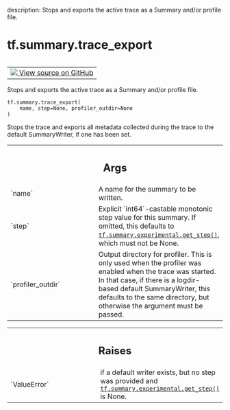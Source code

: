 description: Stops and exports the active trace as a Summary and/or profile file.

<div itemscope itemtype="http://developers.google.com/ReferenceObject">
<meta itemprop="name" content="tf.summary.trace_export" />
<meta itemprop="path" content="Stable" />
</div>

# tf.summary.trace_export

<!-- Insert buttons and diff -->

<table class="tfo-notebook-buttons tfo-api nocontent" align="left">
<td>
  <a target="_blank" href="https://github.com/tensorflow/tensorflow/blob/r2.3/tensorflow/python/ops/summary_ops_v2.py#L1208-L1261">
    <img src="https://www.tensorflow.org/images/GitHub-Mark-32px.png" />
    View source on GitHub
  </a>
</td>
</table>



Stops and exports the active trace as a Summary and/or profile file.

<pre class="devsite-click-to-copy prettyprint lang-py tfo-signature-link">
<code>tf.summary.trace_export(
    name, step=None, profiler_outdir=None
)
</code></pre>



<!-- Placeholder for "Used in" -->

Stops the trace and exports all metadata collected during the trace to the
default SummaryWriter, if one has been set.

<!-- Tabular view -->
 <table class="responsive fixed orange">
<colgroup><col width="214px"><col></colgroup>
<tr><th colspan="2"><h2 class="add-link">Args</h2></th></tr>

<tr>
<td>
`name`
</td>
<td>
A name for the summary to be written.
</td>
</tr><tr>
<td>
`step`
</td>
<td>
Explicit `int64`-castable monotonic step value for this summary. If
omitted, this defaults to <a href="../../tf/summary/experimental/get_step.md"><code>tf.summary.experimental.get_step()</code></a>, which must
not be None.
</td>
</tr><tr>
<td>
`profiler_outdir`
</td>
<td>
Output directory for profiler. This is only used when the
profiler was enabled when the trace was started. In that case, if there is
a logdir-based default SummaryWriter, this defaults to the same directory,
but otherwise the argument must be passed.
</td>
</tr>
</table>



<!-- Tabular view -->
 <table class="responsive fixed orange">
<colgroup><col width="214px"><col></colgroup>
<tr><th colspan="2"><h2 class="add-link">Raises</h2></th></tr>

<tr>
<td>
`ValueError`
</td>
<td>
if a default writer exists, but no step was provided and
<a href="../../tf/summary/experimental/get_step.md"><code>tf.summary.experimental.get_step()</code></a> is None.
</td>
</tr>
</table>

